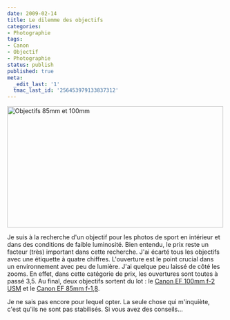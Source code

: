 ```yaml
---
date: 2009-02-14
title: Le dilemme des objectifs
categories:
- Photographie
tags:
- Canon
- Objectif
- Photographie
status: publish
published: true
meta:
  _edit_last: '1'
  tmac_last_id: '256453979133837312'
---
```

<img class="alignnone size-full wp-image-1025" title="Objectifs 85mm et 100mm" src="https://dlgjp9x71cipk.cloudfront.net/2009/02/lense85100.png" alt="Objectifs 85mm et 100mm" width="500" height="281" />

Je suis à la recherche d'un objectif pour les photos de sport en intérieur et dans des conditions de faible luminosité. Bien entendu, le prix reste un facteur (très) important dans cette recherche. J'ai écarté tous les objectifs avec une étiquette à quatre chiffres. L'ouverture est le point crucial dans un environnement avec peu de lumière. J'ai quelque peu laissé de côté les zooms. En effet, dans cette catégorie de prix, les ouvertures sont toutes à passé 3,5. Au final, deux objectifs sortent du lot : le <a href="https://fr.canon.ch/For_Home/Product_Finder/Cameras/EF_Lenses/Fixed_Focal_Length/EF_100mm_f20_USM/index.asp">Canon EF 100mm f-2 USM</a> et le <a href="https://fr.canon.ch/For_Home/Product_Finder/Cameras/EF_Lenses/Fixed_Focal_Length/EF_85mm_f18_USM/index.asp">Canon EF 85mm f-1,8</a>. 

Je ne sais pas encore pour lequel opter. La seule chose qui m'inquiète, c'est qu'ils ne sont pas stabilisés. Si vous avez des conseils...
